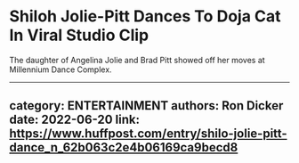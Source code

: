 # Shiloh Jolie-Pitt Dances To Doja Cat In Viral Studio Clip

The daughter of Angelina Jolie and Brad Pitt showed off her moves at Millennium Dance Complex.

---
category: ENTERTAINMENT
authors: Ron Dicker
date: 2022-06-20
link: https://www.huffpost.com/entry/shilo-jolie-pitt-dance_n_62b063c2e4b06169ca9becd8
---
